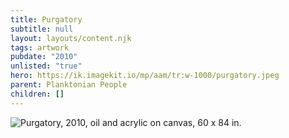 ```yaml
---
title: Purgatory
subtitle: null
layout: layouts/content.njk
tags: artwork
pubdate: "2010"
unlisted: "true"
hero: https://ik.imagekit.io/mp/aam/tr:w-1000/purgatory.jpeg
parent: Planktonian People
children: []
---
```

![Purgatory, 2010, oil and acrylic on canvas, 60 x 84 in.](https://ik.imagekit.io/mp/aam/tr:w-1000/purgatory.jpeg)